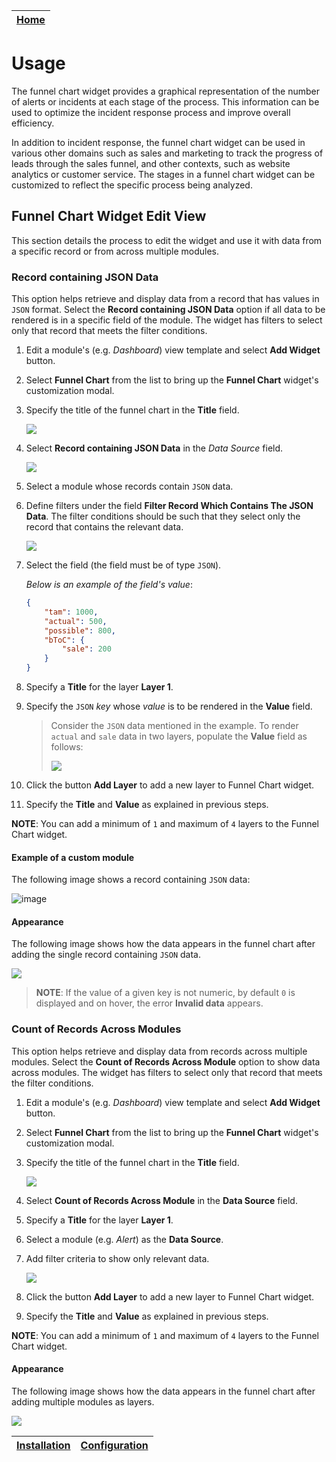 | [Home](../README.md) |
|----------------------|

# Usage

The funnel chart widget provides a graphical representation of the number of alerts or incidents at each stage of the process. This information can be used to optimize the incident response process and improve overall efficiency.

In addition to incident response, the funnel chart widget can be used in various other domains such as sales and marketing to track the progress of leads through the sales funnel, and other contexts, such as website analytics or customer service. The stages in a funnel chart widget can be customized to reflect the specific process being analyzed.

## Funnel Chart Widget Edit View

This section details the process to edit the widget and use it with data from a specific record or from across multiple modules.

### Record containing JSON Data

This option helps retrieve and display data from a record that has values in `JSON` format. Select the **Record containing JSON Data** option if all data to be rendered is in a specific field of the module. The widget has filters to select only that record that meets the filter conditions.

1. Edit a module's (e.g. *Dashboard*) view template and select **Add Widget** button.

2. Select **Funnel Chart** from the list to bring up the **Funnel Chart** widget's customization modal.

3. Specify the title of the funnel chart in the **Title** field.

    ![](./res/single-record-enter-title.png)

4. Select **Record containing JSON Data** in the *Data Source* field.

    ![](./res/select-single-record.png)

5. Select a module whose records contain `JSON` data. 

6. Define filters under the field **Filter Record Which Contains The JSON Data**. The filter conditions should be such that they select only the record that contains the relevant data.

    ![](./res/single-record-filters.png)

7. Select the field (the field must be of type `JSON`).

    *Below is an example of the field's value*:
    
    ```JSON 
    {
        "tam": 1000,
        "actual": 500,
        "possible": 800,
        "bToC": {
            "sale": 200
        }
    }
    ```
8. Specify a **Title** for the layer **Layer 1**.

9. Specify the `JSON` *key* whose *value* is to be rendered in the **Value** field.

    > Consider the `JSON` data mentioned in the example. To render `actual` and `sale` data in two layers, populate the **Value** field as follows:
    >
    >![](./res/single-rec-two-layer.png)

10. Click the button **Add Layer** to add a new layer to Funnel Chart widget.

11. Specify the **Title** and **Value** as explained in previous steps.

**NOTE**: You can add a minimum of `1` and maximum of `4` layers to the Funnel Chart widget.

#### Example of a custom module

The following image shows a record containing `JSON` data:

![image](./res/json-data.png)


#### Appearance

The following image shows how the data appears in the funnel chart after adding the single record containing `JSON` data.

![](./res/single-rec-funnel.png)

> **NOTE**:  If the value of a given key is not numeric, by default `0` is displayed and on hover, the error **Invalid data** appears.


### Count of Records Across Modules

This option helps retrieve and display data from records across multiple modules. Select the **Count of Records Across Module** option to show data across modules. The widget has filters to select only that record that meets the filter conditions.

1. Edit a module's (e.g. *Dashboard*) view template and select **Add Widget** button.

2. Select **Funnel Chart** from the list to bring up the **Funnel Chart** widget's customization modal.

3. Specify the title of the funnel chart in the **Title** field.

    ![](./res/multiple-modules-enter-title.png)

4. Select **Count of Records Across Module** in the **Data Source** field.

5. Specify a **Title** for the layer **Layer 1**.

6. Select a module (e.g. *Alert*) as the **Data Source**.

7. Add filter criteria to show only relevant data.

    ![](./res/select-multiple-modules.png)

10. Click the button **Add Layer** to add a new layer to Funnel Chart widget.

11. Specify the **Title** and **Value** as explained in previous steps.

**NOTE**: You can add a minimum of `1` and maximum of `4` layers to the Funnel Chart widget.


#### Appearance

The following image shows how the data appears in the funnel chart after adding multiple modules as layers.

![](./res/multiple-modules-funnel.png)

| [Installation](./setup.md#installation) | [Configuration](./setup.md#configuration) |
|-----------------------------------------|-------------------------------------------|